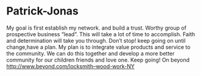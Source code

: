Patrick-Jonas
=============

My goal is first establish my network. and build a trust. Worthy group of prospective business “lead”. This will take a lot of time to accomplish. Faith and determination will take you through. Don’t stop! keep going on until change,have a plan. My plan is to integrate value products and service to the community. We can do this together and develop a more better community for our children friends and love one. Keep going!       On beyond   http://www.beyond.com/locksmith–wood-work-NY
